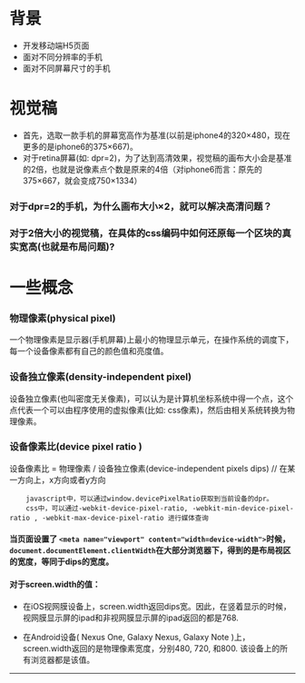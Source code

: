 
# 背景

- 开发移动端H5页面
- 面对不同分辨率的手机
- 面对不同屏幕尺寸的手机

# 视觉稿

- 首先，选取一款手机的屏幕宽高作为基准(以前是iphone4的320×480，现在更多的是iphone6的375×667)。
- 对于retina屏幕(如: dpr=2)，为了达到高清效果，视觉稿的画布大小会是基准的2倍，也就是说像素点个数是原来的4倍（对iphone6而言：原先的375×667，就会变成750×1334）

### 对于dpr=2的手机，为什么画布大小×2，就可以解决高清问题？
### 对于2倍大小的视觉稿，在具体的css编码中如何还原每一个区块的真实宽高(也就是布局问题)?

# 一些概念

### 物理像素(physical pixel)

一个物理像素是显示器(手机屏幕)上最小的物理显示单元，在操作系统的调度下，每一个设备像素都有自己的颜色值和亮度值。


### 设备独立像素(density-independent pixel)

设备独立像素(也叫密度无关像素)，可以认为是计算机坐标系统中得一个点，这个点代表一个可以由程序使用的虚拟像素(比如: css像素)，然后由相关系统转换为物理像素。


### 设备像素比(device pixel ratio )

设备像素比 = 物理像素 / 设备独立像素(device-independent pixels dips) // 在某一方向上，x方向或者y方向


```
    javascript中，可以通过window.devicePixelRatio获取到当前设备的dpr。
    css中，可以通过-webkit-device-pixel-ratio, -webkit-min-device-pixel-ratio , -webkit-max-device-pixel-ratio 进行媒体查询
```

#### 当页面设置了 ```<meta name="viewport" content="width=device-width">```时候，```document.documentElement.clientWidth```在大部分浏览器下，得到的是布局视区的宽度，等同于dips的宽度。

#### 对于screen.width的值：

- 在iOS视网膜设备上，screen.width返回dips宽。因此，在竖着显示的时候，视网膜显示屏的ipad和非视网膜显示屏的ipad返回的都是768.

- 在Android设备( Nexus One, Galaxy Nexus, Galaxy Note )上，screen.width返回的是物理像素宽度，分别480, 720, 和800. 该设备上的所有浏览器都是该值。

----
